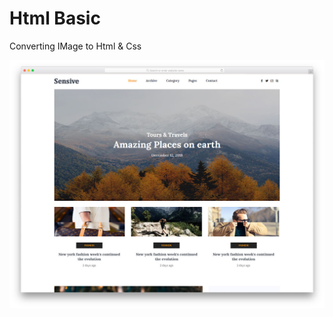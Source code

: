# Html Basic

Converting IMage to Html & Css

![Converting this image into css](./sensive-free-template.jpg)